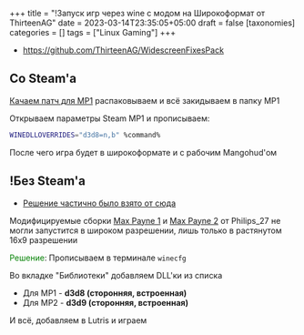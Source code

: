 +++
title = "!Запуск игр через wine с модом на Широкоформат от ThirteenAG"
date = 2023-03-14T23:35:05+05:00
draft = false
[taxonomies]
categories = []
tags = ["Linux Gaming"]
+++

* https://github.com/ThirteenAG/WidescreenFixesPack

## Со Steam'а

[Качаем патч для MP1](https://github.com/ThirteenAG/WidescreenFixesPack/releases/tag/mp1) распаковываем и всё закидываем в папку MP1

Открываем параметры Steam MP1 и прописываем:
```sh
WINEDLLOVERRIDES="d3d8=n,b" %command%
```
После чего игра будет в широкоформате и с рабочим Mangohud'ом

## !Без Steam'а

* [Решение частично было взято от сюда](https://github.com/ThirteenAG/WidescreenFixesPack/issues/590)

Модифицируемые сборки [Max Payne 1](https://steamcommunity.com/sharedfiles/filedetails/?id=2392432694) и [Max Payne 2](https://steamcommunity.com/sharedfiles/filedetails/?id=2391895389) от Philips_27 не могли запустится в широком разрешении, лишь только в растянутом 16x9 разрешении

<span style="color:green">Решение</span>: Прописываем в терминале `winecfg`

Во вкладке "Библиотеки"  добавляем DLL'ки из списка
* Для MP1 - **d3d8 (сторонняя, встроенная)**
* Для MP2 - **d3d9 (сторонняя, встроенная)**

И всё, добавляем в Lutris и играем

